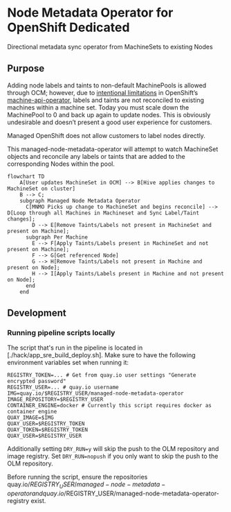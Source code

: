 # Node Metadata Operator for OpenShift Dedicated

Directional metadata sync operator from MachineSets to existing Nodes

## Purpose

Adding node labels and taints to non-default MachinePools is allowed through OCM; however, due to [intentional limitations](https://github.com/openshift/machine-api-operator/blob/master/FAQ.md#adding-annotations-and-labels-to-nodes-via-machines) in OpenShift’s [machine-api-operator](https://github.com/openshift/machine-api-operator), labels and taints are not reconciled to existing machines within a machine set. Today you must scale down the MachinePool to 0 and back up again to update nodes. This is obviously undesirable and doesn’t present a good user experience for customers.

Managed OpenShift does not allow customers to label nodes directly. 

This managed-node-metadata-operator will attempt to watch MachineSet objects and reconcile any labels or taints that are added to the corresponding Nodes within the pool.

```mermaid
flowchart TD
    A[User updates MachineSet in OCM] --> B[Hive applies changes to MachineSet on cluster]
    B --> C;
    subgraph Managed Node Metadata Operator
      C[MNMO Picks up change to MachineSet and begins reconcile] --> D[Loop through all Machines in Machineset and Sync Label/Taint changes];
        D --> E[Remove Taints/Labels not present in MachineSet and present on Machine];
      subgraph Per Machine
        E --> F[Apply Taints/Labels present in MachineSet and not present on Machine];
        F --> G[Get referenced Node]
        G --> H[Remove Taints/Labels not present in Machine and present on Node];
        H --> I[Apply Taints/Labels present in Machine and not present on Node];
      end
    end
```

## Development

### Running pipeline scripts locally

The script that's run in the pipeline is located in [./hack/app_sre_build_deploy.sh].
Make sure to have the following environment variables set when running it:

```
REGISTRY_TOKEN=... # Get from quay.io user settings "Generate encrypted password"
REGISTRY_USER=... # quay.io username
IMG=quay.io/$REGISTRY_USER/managed-node-metadata-operator
IMAGE_REPOSITORY=$REGISTRY_USER
CONTAINER_ENGINE=docker # Currently this script requires docker as container engine
QUAY_IMAGE=$IMG
QUAY_USER=$REGISTRY_TOKEN
QUAY_TOKEN=$REGISTRY_TOKEN
QUAY_USER=$REGISTRY_USER
```

Additionally setting `DRY_RUN=y` will skip the push to the OLM repository and image registry.
Set `DRY_RUN=nopush` if you only want to skip the push to the OLM repository.

Before running the script, ensure the repositories quay.io/$REGISTRY_USER/managed-node-metadata-operator and quay.io/$REGISTRY_USER/managed-node-metadata-operator-registry exist.
